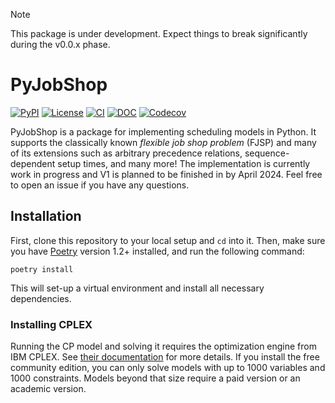 > [!NOTE]
> This package is under development. Expect things to break significantly during the v0.0.x phase.


# PyJobShop
[![PyPI](https://img.shields.io/pypi/v/PyJobShop?style=flat-square)](https://pypi.org/project/pyjobshop/)
[![License](https://img.shields.io/github/license/leonlan/PyJobShop?style=flat-square&color=blue)](https://github.com/leonlan/PyJobShop/)
[![CI](https://img.shields.io/github/actions/workflow/status/leonlan/PyJobShop/.github%2Fworkflows%2FCI.yml?style=flat-square)](https://github.com/leonlan/PyJobShop/)
[![DOC](https://img.shields.io/readthedocs/pyjobshop?style=flat-square)](https://pyjobshop.readthedocs.io/)
[![Codecov](https://img.shields.io/codecov/c/github/leonlan/PyJobShop?style=flat-square)](https://app.codecov.io/gh/leonlan/PyJobShop/)

PyJobShop is a package for implementing scheduling models in Python.
It supports the classically known *flexible job shop problem* (FJSP) and many of its extensions such as arbitrary precedence relations, sequence-dependent setup times, and many more!
The implementation is currently work in progress and V1 is planned to be finished in by April 2024.
Feel free to open an issue if you have any questions.


## Installation
First, clone this repository to your local setup and `cd` into it. 
Then, make sure you have [Poetry](https://python-poetry.org/) version 1.2+ installed, and run the following command:

``` shell
poetry install
```

This will set-up a virtual environment and install all necessary dependencies. 

### Installing CPLEX
Running the CP model and solving it requires the optimization engine from IBM CPLEX. 
See [their documentation](http://ibmdecisionoptimization.github.io/docplex-doc/getting_started.html#setting-up-an-optimization-engine) for more details.
If you install the free community edition, you can only solve models with up to 1000 variables and 1000 constraints.
Models beyond that size require a paid version or an academic version.
